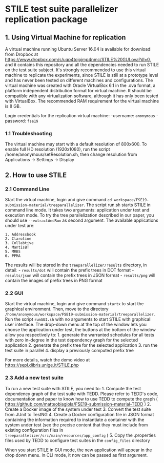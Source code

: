 # STILE test suite parallelizer replication package

## 1. Using Virtual Machine for replication

A virtual machine running Ubuntu Server 16.04 is available for download from Dropbox at https://www.dropbox.com/s/uqp4tojojmp4nmc/STILE%20GUI.ova?dl=0, and it contains this repository and all the dependencies needed to run STILE on the test suite subject.
It's strongly recommended to use this virtual machine to replicate the experiments, since STILE is still at a prototype level and has never been tested on different machines and configurations.
The virtual machine was created with Oracle VirtualBox 6.1 in the .ova format, a platform independent distribution format for virtual machine. It should be compatible with any virtualization software, although it has only been tested with VirtualBox. The recommended RAM requirement for the virtual machine is 8 GB.

Login credentials for the replication virtual machine:
	-username: `anonymous`
	-password: `fse19`

### 1.1 Troubleshooting

The virtual machine may start with a default resolution of 800x600. To enable full HD resolution (1920x1080), run the script /home/anonymous/setResolution.sh, then change resolution from Applications -> Settings -> Display

## 2. How to use STILE

### 2.1 Command Line

Start the virtual machine, login and give command `cd workspace/FSE19-submission-material/treeparallelizer`. The script run.sh starts STILE in command line mode. It takes two arguments: application under test and execution mode. To try the tree parallelization described in our paper, you should use `--extractAndRun` as second argument.
The available applications under test are:

	1. Addressbook
	2. Claroline
	3. Collabtive
	4. MantisBT
	5. MRBS
	6. PPMA

The results will be stored in the `treeparallelizer/results` directory, in detail:
	- `results/dot` will contain the prefix trees in DOT format
	- `results/json` will contain the prefix trees in JSON format
	- `results/png` will contain the images of prefix trees in PNG format
	
### 2.2 GUI
Start the virtual machine, login and give command `startx` to start the graphical environment. Then, move to the directory `/home/anonymous/workspace/FSE19-submission-material/treeparallelizer`. Run the script `runGUI.sh` with no arguments to start STILE with graphical user interface. The drop-down menu at the top of the window lets you choose the application under test, the buttons at the bottom of the window allow you respectively to:
	1. generate the warranted schedules for all tests with zero in-degree in the test dependency graph for the selected application
	2. generate the prefix tree for the selected application
	3. run the test suite in parallel
	4. display a previously computed prefix tree

For more details, watch the demo video at https://sepl.dibris.unige.it/STILE.php

### 2.3 Add a new test suite
To run a new test suite with STILE, you need to:
	1. Compute the test dependency graph of the test suite with TEDD. Please refer to TEDD's code, documentation and paper to know how to use TEDD to compute the graph ( https://github.com/matteobiagiola/FSE19-submission-material-TEDD )
	2. Create a Docker image of the system under test
	3. Convert the test suite from JUnit to TestNG
	4. Create a Docker configuration file in JSON format containing the information required to instantiate a container with the system under test (see the precise content that they must include from existing configuration files in `treeparallelizer/src/main/resources/app_config` )
	5. Copy the .properties files used by TEDD to configure test suites in the `config_files` directory

When you start STILE in GUI mode, the new application will appear in the drop down menu. In CLI mode, it now can be passed as first argument.